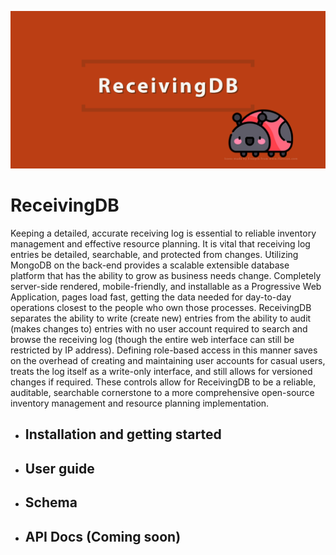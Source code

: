 ![ReceivingDB banner](/assets/banner.png)

# ReceivingDB

Keeping a detailed, accurate receiving log is essential to reliable inventory
management and effective resource planning.  It is vital that receiving log
entries be detailed, searchable, and protected from changes.  Utilizing MongoDB
on the back-end provides a scalable extensible database platform that has the
ability to grow as business needs change.  Completely server-side rendered,
mobile-friendly, and installable as a Progressive Web Application, pages load
fast, getting the data needed for day-to-day operations closest to the people
who own those processes.  ReceivingDB separates the ability to write (create
new) entries from the ability to audit (makes changes to) entries with no user
account required to search and browse the receiving log (though the entire web
interface can still be restricted by IP address).  Defining role-based access
in this manner saves on the overhead of creating and maintaining user accounts
for casual users, treats the log itself as a write-only interface, and still
allows for versioned changes if required.  These controls allow for ReceivingDB
to be a reliable, auditable, searchable cornerstone to a more comprehensive
open-source inventory management and resource planning implementation.

- ## Installation and getting started
- ## User guide
- ## Schema
- ## API Docs (Coming soon)
